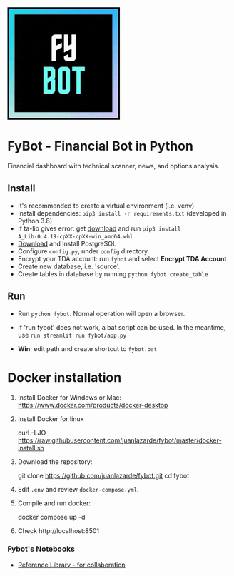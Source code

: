 <img src="https://raw.githubusercontent.com/juanlazarde/fybot/master/fybot/lib/fybot_still.gif" alt="FyBot" width="50%" height="50%">

# FyBot - Financial Bot in Python
Financial dashboard with technical scanner, news, and options analysis.

## Install
* It's recommended to create a virtual environment (i.e. venv) 
* Install dependencies: `pip3 install -r requirements.txt` (developed in Python 3.8)
* If ta-lib gives error: get [download](https://www.lfd.uci.edu/~gohlke/pythonlibs/#ta-lib) and run `pip3 install A_Lib‑0.4.19‑cpXX‑cpXX‑win_amd64.whl`
* [Download](https://www.postgresql.org/download/) and Install PostgreSQL
* Configure `config.py`, under `config` directory. 
* Encrypt your TDA account: run `fybot` and select **Encrypt TDA Account**
* Create new database, i.e. 'source'.
* Create tables in database by running `python fybot create_table`

## Run
* Run `python fybot`. Normal operation will open a browser.

* If 'run fybot' does not work, a bat script can be used. In the meantime, use `run streamlit run fybot/app.py`
* **Win**: edit path and create shortcut to `fybot.bat`

# Docker installation
1. Install Docker for Windows or Mac: https://www.docker.com/products/docker-desktop
2. Install Docker for linux

   
    curl -LJO https://raw.githubusercontent.com/juanlazarde/fybot/master/docker-install.sh

3. Download the repository:


    git clone https://github.com/juanlazarde/fybot.git
    cd fybot

4. Edit `.env` and review `docker-compose.yml`.
5. Compile and run docker:


    docker compose up -d

6. Check http://localhost:8501

### Fybot's Notebooks
* [Reference Library - for collaboration](https://colab.research.google.com/drive/1qHAt9MiIJtdKBuGhlcfL0wNLCAXwo6Pr?usp=sharing)